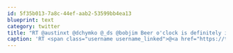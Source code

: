```yaml
---
id: 5f35b013-7a8c-44ef-aab2-53599bb4ea13
blueprint: text
category: twitter
title: "RT @austinxt @dchymko @_ds @bobjim Beer o'clock is definitely in order tomorrow aft. Spread the word, friends."
caption: 'RT <span class="username username_linked">@<a href="https://twitter.com/austinxt" title="Zenia Austin">austinxt</a></span> <span class="username username_linked">@<a href="https://twitter.com/dchymko" title="Daryl Chymko">dchymko</a></span> <span class="username username_linked">@<a href="https://twitter.com/_ds" title="Dustin Senos">_ds</a></span> @bobjim Beer o''clock is definitely in order tomorrow aft. Spread the word, friends.'
---
```

